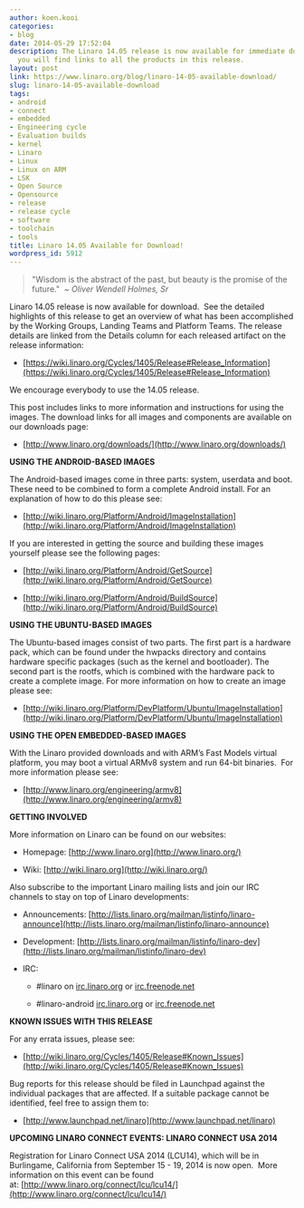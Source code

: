 ```yaml
---
author: koen.kooi
categories:
- blog
date: 2014-05-29 17:52:04
description: The Linaro 14.05 release is now available for immediate download. Here
  you will find links to all the products in this release.
layout: post
link: https://www.linaro.org/blog/linaro-14-05-available-download/
slug: linaro-14-05-available-download
tags:
- android
- connect
- embedded
- Engineering cycle
- Evaluation builds
- kernel
- Linaro
- Linux
- Linux on ARM
- LSK
- Open Source
- Opensource
- release
- release cycle
- software
- toolchain
- tools
title: Linaro 14.05 Available for Download!
wordpress_id: 5912
---
```


> "Wisdom is the abstract of the past, but beauty is the promise of the future."  _~ Oliver Wendell Holmes, Sr_


Linaro 14.05 release is now available for download.  See the detailed highlights of this release to get an overview of what has been accomplished by the Working Groups, Landing Teams and Platform Teams. The release details are linked from the Details column for each released artifact on the release information:

  * [https://wiki.linaro.org/Cycles/1405/Release#Release_Information](https://wiki.linaro.org/Cycles/1405/Release#Release_Information)

We encourage everybody to use the 14.05 release.

This post includes links to more information and instructions for using the images. The download links for all images and components are available on our downloads page:

  * [http://www.linaro.org/downloads/](http://www.linaro.org/downloads/)

**USING THE ANDROID-BASED IMAGES**

The Android-based images come in three parts: system, userdata and boot. These need to be combined to form a complete Android install. For an explanation of how to do this please see:

  * [http://wiki.linaro.org/Platform/Android/ImageInstallation](http://wiki.linaro.org/Platform/Android/ImageInstallation)

If you are interested in getting the source and building these images yourself please see the following pages:

  * [http://wiki.linaro.org/Platform/Android/GetSource](http://wiki.linaro.org/Platform/Android/GetSource)

  * [http://wiki.linaro.org/Platform/Android/BuildSource](http://wiki.linaro.org/Platform/Android/BuildSource)

**USING THE UBUNTU-BASED IMAGES**

The Ubuntu-based images consist of two parts. The first part is a hardware pack, which can be found under the hwpacks directory and contains hardware specific packages (such as the kernel and bootloader). The second part is the rootfs, which is combined with the hardware pack to create a complete image. For more information on how to create an image please see:

  * [http://wiki.linaro.org/Platform/DevPlatform/Ubuntu/ImageInstallation](http://wiki.linaro.org/Platform/DevPlatform/Ubuntu/ImageInstallation)


**USING THE OPEN EMBEDDED-BASED IMAGES**

With the Linaro provided downloads and with ARM’s Fast Models virtual platform, you may boot a virtual ARMv8 system and run 64-bit binaries.  For more information please see:

  * [http://www.linaro.org/engineering/armv8](http://www.linaro.org/engineering/armv8)


**GETTING INVOLVED**

More information on Linaro can be found on our websites:

  * Homepage: [http://www.linaro.org](http://www.linaro.org/)

  * Wiki: [http://wiki.linaro.org](http://wiki.linaro.org/)

Also subscribe to the important Linaro mailing lists and join our IRC channels to stay on top of Linaro developments:

  * Announcements: [http://lists.linaro.org/mailman/listinfo/linaro-announce](http://lists.linaro.org/mailman/listinfo/linaro-announce)

  * Development: [http://lists.linaro.org/mailman/listinfo/linaro-dev](http://lists.linaro.org/mailman/listinfo/linaro-dev)

  * IRC:

    * #linaro on [irc.linaro.org](/contact/irc/) or [irc.freenode.net](/contact/irc/)

    * #linaro-android [irc.linaro.org](/contact/irc/) or [irc.freenode.net](/contact/irc/)

**KNOWN ISSUES WITH THIS RELEASE**

For any errata issues, please see:

  * [http://wiki.linaro.org/Cycles/1405/Release#Known_Issues](http://wiki.linaro.org/Cycles/1405/Release#Known_Issues)


Bug reports for this release should be filed in Launchpad against the individual packages that are affected. If a suitable package cannot be identified, feel free to assign them to:

  * [http://www.launchpad.net/linaro](http://www.launchpad.net/linaro)


**UPCOMING LINARO CONNECT EVENTS: LINARO CONNECT USA 2014**

Registration for Linaro Connect USA 2014 (LCU14), which will be in Burlingame, California from September 15 - 19, 2014 is now open.  More information on this event can be found at: [http://www.linaro.org/connect/lcu/lcu14/](http://www.linaro.org/connect/lcu/lcu14/)